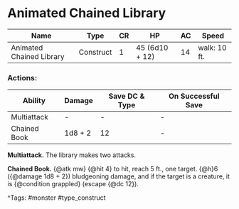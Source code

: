 # Animated Chained Library

| Name | Type | CR | HP | AC | Speed |
|------|------|----|----|----|-------|
| Animated Chained Library | Construct | 1 | 45 (6d10 + 12) | 14 | walk: 10 ft. |

### Actions:

| Ability | Damage | Save DC & Type | On Successful Save |
|---------|--------|----------------|--------------------|
| Multiattack | - | - | - |
| Chained Book | 1d8 + 2 | 12 | - |


**Multiattack.** The library makes two attacks.

**Chained Book.** {@atk mw} {@hit 4} to hit, reach 5 ft., one target. {@h}6 ({@damage 1d8 + 2}) bludgeoning damage, and if the target is a creature, it is {@condition grappled} (escape {@dc 12}).

^Tags: #monster #type_construct